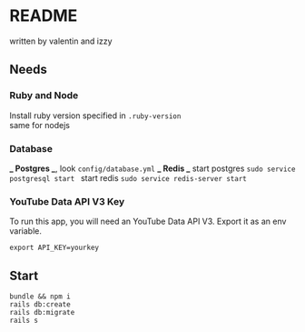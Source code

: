 # README

written by valentin and izzy

## Needs

### Ruby and Node

Install ruby version specified in `.ruby-version`  
same for nodejs

### Database

**_ Postgres _**, look `config/database.yml`
**_ Redis _**
start postgres `sudo service postgresql start `
start redis `sudo service redis-server start `

### YouTube Data API V3 Key

To run this app, you will need an YouTube Data API V3. Export it as an env variable.

```
export API_KEY=yourkey
```

## Start

```
bundle && npm i
rails db:create
rails db:migrate
rails s
```
